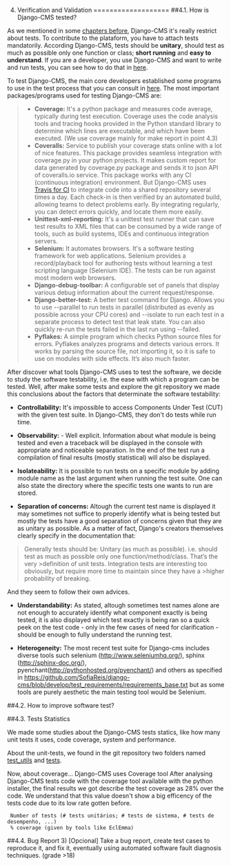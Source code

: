 4. Verification and Validation 
===================
##4.1. How is Django-CMS tested?

As we mentioned in some [chapters before](https://github.com/SofiaReis/django-cms/blob/develop/ESOF-docs/Requirements%20elicitation/requirements.md#21-issues-on-django-cms), Django-CMS it's really restrict about tests. To contribute to the plataform, you have to attach tests mandatorily. According Django-CMS, tests should be **unitary**, should test as much as possible only one function or class; **short running** and **easy to understand**. If you are a developer, you use Django-CMS and want to write and run tests, you can see how to do that in [here](http://docs.django-cms.org/en/latest/contributing/testing.html).

To test Django-CMS, the main core developers established some programs to use in the test process that you can consult in [here](https://github.com/divio/django-cms/blob/develop/test_requirements/requirements_base.txt). The most important packages/programs used for testing Django-CMS are:
>- **Coverage:** It's a python package and measures code average, typically during test execution. Coverage uses the code analysis tools and tracing hooks provided in the Python standard library to determine which lines are executable, and which have been executed. (We use coverage mainly for make report in point 4.3)
>- **Coveralls:** Service to publish your coverage stats online with a lot of nice features. This package provides seamless integration with coverage.py in your python projects. It makes custom report for data generated by coverage.py package and sends it to json API of coveralls.io service. This package works with any CI (continuous integration) environment. But Django-CMS uses [Travis for CI](https://travis-ci.org/divio/django-cms) to integrate code into a shared repository several times a day. Each check-in is then verified by an automated build, allowing teams to detect problems early. By integrating regularly, you can detect errors quickly, and locate them more easily. 
>- **Unittest-xml-reporting:** It's a unittest test runner that can save test results to XML files that can be consumed by a wide range of tools, such as build systems, IDEs and continuous integration servers.
>- **Selenium:** It automates browsers. It's a software testing framework for web applications. Selenium provides a record/playback tool for authoring tests without learning a test scripting language (Selenium IDE). The tests can be run against most modern web browsers.
>- **Django-debug-toolbar:** A configurable set of panels that display various debug information about the current request/response.
>- **Django-better-test:** A better test command for Django. Allows you to use --parallel to run tests in parallel (distributed as evenly as possible across your CPU cores) and --isolate to run each test in a separate process to detect test that leak state. You can also quickly re-run the tests failed in the last run using --failed.
>- **Pyflakes:** A simple program which checks Python source files for errors. Pyflakes analyzes programs and detects various errors. It works by parsing the source file, not importing it, so it is safe to use on modules with side effects. It’s also much faster.

After discover what tools Django-CMS uses to test the software, we decide to study the software testability, i.e. the ease with which a program can be tested. Well, after make some tests and explore the git repository we made this conclusions about the factors that determinate the software testability:

- **Controllability:** It's impossible to access Components Under Test (CUT) with the given test suite. In Django-CMS, they don't do tests while run time. 
 
- **Observability:** - Well explicit. Information about what module is being tested and even a traceback will be displayed in the console with appropriate and noticeable separation. In the end of the test run a compilation of final results (mostly statistical) will also be displayed.
 
- **Isolateability:** It is possible to run tests on a specific module by adding module name as the last argument when running the test suite. One can also state the directory where the specific tests one wants to run are stored.
 
- **Separation of concerns:** Altough the current test name is displayed it may sometimes not suffice to properly identify what is being tested but mostly the tests have a good separation of concerns given that they are as unitary as possible. As a matter of fact, Django's creators themselves clearly specify in the documentation that:
> Generally tests should be:
>    Unitary (as much as possible). i.e. should test as much as possible only one function/method/class. That’s the very >definition of unit tests. Integration tests are interesting too obviously, but require more time to maintain since they have a >higher probability of breaking.
    
And they seem to follow their own advices.

- **Understandability:** As stated, altough sometimes test names alone are not enough to accurately identify what component exactly is being tested, it is also displayed which test exactly is being ran so a quick peek on the test code - only in the few cases of need for clarification - should be enough to fully understand the running test.

- **Heterogeneity:** The most recent test suite for Django-cms includes diverse tools such selenium (http://www.seleniumhq.org/), sphinx (http://sphinx-doc.org/), pyenchant(http://pythonhosted.org/pyenchant/) and others as specified in https://github.com/SofiaReis/django-cms/blob/develop/test_requirements/requirements_base.txt but as some tools are purely aesthetic the main testing tool would be Selenium.

##4.2. How to improve software test?


##4.3. Tests Statistics

We made some studies about the Django-CMS tests statics, like how many unit tests it uses, code coverage, system and performance.

About the unit-tests, we found in the git repository two folders named [test_utils](https://github.com/SofiaReis/django-cms/tree/develop/cms/test_utils) and [tests](https://github.com/SofiaReis/django-cms/tree/develop/cms/tests). 


Now, about coverage... Django-CMS uses Coverage tool
After analysing Django-CMS tests code with the coverage tool available with the python installer, the final results we got describe the test coverage as 28% over the code. We understand that this value doesn't show a big efficency of the tests code due to its low rate gotten before.

     Number of tests (# tests unitários; # tests de sistema, # tests de desempenho, ...)
     % coverage (given by tools like EclEmma)


##4.4. Bug Report
3) [Opcional] Take a bug report, create test cases to reproduce it, and fix it, eventually using automated software fault diagnosis techniques. (grade >18)
